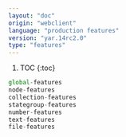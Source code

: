 ```yaml
---
layout: "doc"
origin: "webclient"
language: "production features"
version: "yar.14rc2.0"
type: "features"
---
```


1. TOC
{:toc}

```js
global-features
node-features
collection-features
stategroup-features
number-features
text-features
file-features
```
